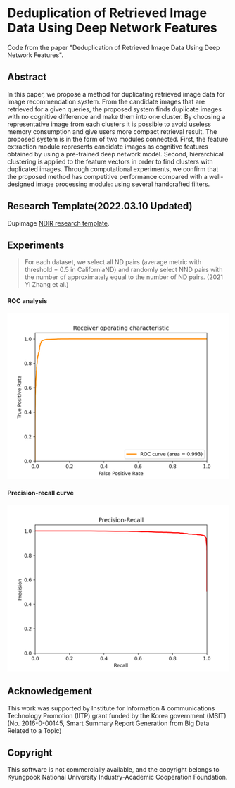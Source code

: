 # Deduplication of Retrieved Image Data Using Deep Network Features
  Code from the paper "Deduplication of Retrieved Image Data Using Deep Network Features".

## Abstract
  In this paper, we propose a method for duplicating retrieved image data for image recommendation system. From the candidate images that are retrieved for a given queries, the proposed system finds duplicate images with no cognitive difference and make them into one cluster. By choosing a representative image from each clusters it is possible to avoid useless memory consumption and give users more compact retrieval result. The proposed system is in the form of two modules connected. First, the feature extraction module represents candidate images as cognitive features obtained by using a pre-trained deep network model. Second, hierarchical clustering is applied to the feature vectors in order to find clusters with duplicated images. Through computational experiments, we confirm that the proposed method has competitive performance compared with a well-designed image processing module: using several handcrafted filters.

## Research Template(2022.03.10 Updated)
Dupimage [NDIR research template](https://github.com/ndo04343/ndir-research-template).

## Experiments

> For each dataset, we select all ND pairs (average metric with threshold = 0.5 in CaliforniaND) and randomly select NND pairs with the number of approximately equal to the number of ND pairs. (2021 Yi Zhang et al.)

#### ROC analysis
![result/comp_dupimage_2021Sensors/roc_curve.png](result/comp_dupimage_2021Sensors/roc_curve.png)

#### Precision-recall curve
![result/comp_dupimage_2021Sensors/precision_recall_curve.png](result/comp_dupimage_2021Sensors/precision_recall_curve.png)

## Acknowledgement
  This work was supported by Institute for Information & communications Technology Promotion (IITP) grant funded by the Korea government (MSIT) (No. 2016-0-00145, Smart Summary Report Generation from Big Data Related to a Topic)

## Copyright
  This software is not commercially available, and the copyright belongs to Kyungpook National University Industry-Academic Cooperation Foundation.
